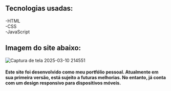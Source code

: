 
## Tecnologias usadas:

-HTML <br/>
-CSS <br/>
-JavaScript

## Imagem do site abaixo: 

![Captura de tela 2025-03-10 214551](https://github.com/user-attachments/assets/c6fe6472-014a-4f86-a5ba-fcb073446401)



#### Este site foi desenvolvido como meu portfólio pessoal. Atualmente em sua primeira versão, está sujeito a futuras melhorias. No entanto, já conta com um design responsivo para dispositivos móveis.
